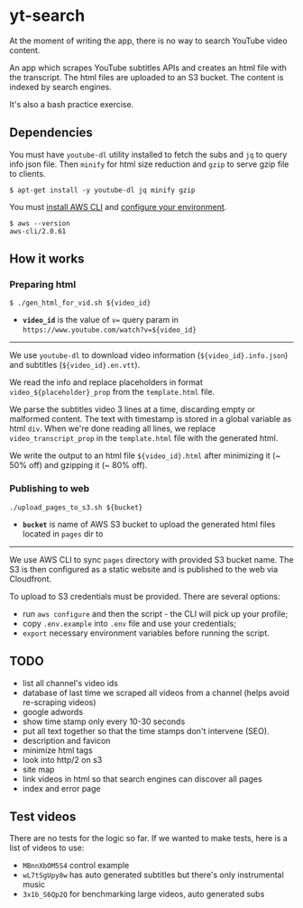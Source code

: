 # yt-search

At the moment of writing the app, there is no way to search YouTube video content.

An app which scrapes YouTube subtitles APIs and creates an html file with the transcript. The html files are uploaded to an S3 bucket. The content is indexed by search engines.

It's also a bash practice exercise.

## Dependencies
You must have `youtube-dl` utility installed to fetch the subs and `jq` to query info json file. Then `minify` for html size reduction and `gzip` to serve gzip file to clients.

```
$ apt-get install -y youtube-dl jq minify gzip
```

You must [install AWS CLI][aws-cli-install] and [configure your environment](#publishing-to-web).

```
$ aws --version
aws-cli/2.0.61
```

## How it works
### Preparing html
```
$ ./gen_html_for_vid.sh ${video_id}
```
* **`video_id`** is the value of `v=` query param in `https://www.youtube.com/watch?v=${video_id}`

---

We use `youtube-dl` to download video information (`${video_id}.info.json`) and subtitles (`${video_id}.en.vtt`).

We read the info and replace placeholders in format `video_${placeholder}_prop` from the `template.html` file.

We parse the subtitles video 3 lines at a time, discarding empty or malformed content. The text with timestamp is stored in a global variable as html `div`. When we're done reading all lines, we replace `video_transcript_prop` in the `template.html` file with the generated html.

We write the output to an html file `${video_id}.html` after minimizing it (~ 50% off) and gzipping it (~ 80% off).

### Publishing to web
```
./upload_pages_to_s3.sh ${bucket}
```
* **`bucket`** is name of AWS S3 bucket to upload the generated html files located in `pages` dir to

---

We use AWS CLI to sync `pages` directory with provided S3 bucket name. The S3 is then configured as a static website and is published to the web via Cloudfront.

To upload to S3 credentials must be provided. There are several options:
* run `aws configure` and then the script - the CLI will pick up your profile;
* copy `.env.example` into `.env` file and use your credentials;
* `export` necessary environment variables before running the script.

## TODO
- list all channel's video ids
- database of last time we scraped all videos from a channel (helps avoid re-scraping videos)
- google adwords
- show time stamp only every 10-30 seconds
- put all text together so that the time stamps don't intervene (SEO).
- description and favicon
- minimize html tags
- look into http/2 on s3
- site map
- link videos in html so that search engines can discover all pages
- index and error page

## Test videos
There are no tests for the logic so far. If we wanted to make tests, here is a list of videos to use:
- `MBnnXbOM5S4` control example
- `wL7tSgUpy8w` has auto generated subtitles but there's only instrumental music
- `3x1b_S6Qp2Q` for benchmarking large videos, auto generated subs

<!-- Invisible list of references -->
[aws-cli-install]: https://docs.aws.amazon.com/cli/latest/userguide/install-cliv2-linux.html
